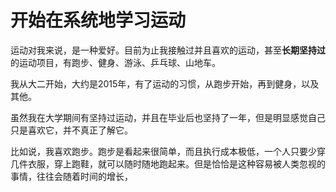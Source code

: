 # 开始在系统地学习运动

运动对我来说，是一种爱好。目前为止我接触过并且喜欢的运动，甚至**长期坚持过**的运动项目，有跑步、健身、游泳、乒乓球、山地车。

我从大二开始，大约是2015年，有了运动的习惯，从跑步开始，再到健身，以及其他。

虽然我在大学期间有坚持过运动，并且在毕业后也坚持了一年，但是明显感觉自己只是喜欢它，并不真正了解它。

比如说，我喜欢跑步。跑步是看起来很简单，而且执行成本极低，一个人只要少穿几件衣服，穿上跑鞋，就可以随时随地跑起来。但是恰恰是这种容易被人类忽视的事情，往往会随着时间的增长，


<!--stackedit_data:
eyJoaXN0b3J5IjpbMjA4MDU1NzU4MF19
-->